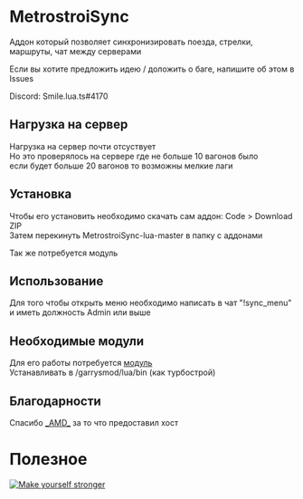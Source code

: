 # MetrostroiSync

Аддон который позволяет синхронизировать поезда, стрелки, маршруты, чат между серверами

Если вы хотите предложить идею / доложить о баге, напишите об этом в Issues

Discord: Smile.lua.ts#4170

## Нагрузка на сервер

Нагрузка на сервер почти отсуствует\
Но это проверялось на сервере где не больше 10 вагонов было\
если будет больше 20 вагонов то возможны мелкие лаги

## Установка
Чтобы его установить необходимо скачать сам аддон: Code > Download ZIP\
Затем перекинуть MetrostroiSync-lua-master в папку с аддонами

Так же потребуется модуль

## Использование
Для того чтобы открыть меню необходимо написать в чат "!sync_menu" и иметь должность Admin или выше

## Необходимые модули

Для его работы потребуется [модуль](https://github.com/FredyH/GWSockets/releases/tag/1.2.0)\
Устанавливать в /garrysmod/lua/bin (как турбострой)

## Благодарности
Спасибо [\_AMD\_](https://blog.amd-nick.me/) за то что предоставил хост


# Полезное
[![Make yourself stronger](http://img.youtube.com/vi/PsO6ZnUZI0g/maxresdefault.jpg)](https://youtu.be/dQw4w9WgXcQ)
